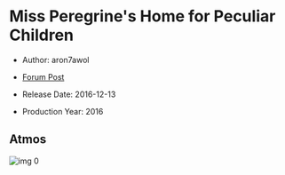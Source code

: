 # Miss Peregrine's Home for Peculiar Children

* Author: aron7awol

* [Forum Post](https://www.avsforum.com/threads/bass-eq-for-filtered-movies.2995212/post-56926018)

* Release Date: 2016-12-13
* Production Year: 2016

## Atmos

![img 0](https://i.imgur.com/kLxiynR.jpg)

